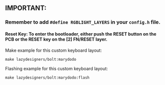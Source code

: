 ## IMPORTANT:

### Remember to add `#define RGBLIGHT_LAYERS` in your `config.h` file.

#### **Reset Key:** To enter the bootloader, either push the RESET button on the PCB or the RESET key on the [2] FN/RESET layer.

Make example for this custom keyboard layout:

    make lazydesigners/bolt:marydodo 

Flashing example for this custom keyboard layout:

    make lazydesigners/bolt:marydodo:flash


